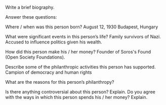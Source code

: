 Write a brief biography. 

Answer these questions: 

Where / when was this person born?  August 12, 1930 Budapest, Hungary 

What were significant events in this person’s life? Family survivors of Nazi. Accused to influence politics given his wealth. 

How did this person make his / her money? Founder of Soros's Found (Open Society Foundations). 

Describe some of the philanthropic activities this person has supported. Campion of democracy and human rights

What are the reasons for this person’s philanthropy? 

Is there anything controversial about this person? Explain. Do you agree with the ways in which this person spends his / her money? Explain. 